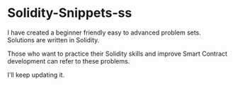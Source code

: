 # Solidity-Snippets-ss

I have created a beginner friendly easy to advanced problem sets.<br>
Solutions are written in Solidity.

Those who want to practice their Solidity skills and improve Smart Contract
development can refer to these problems.

I'll keep updating it.
